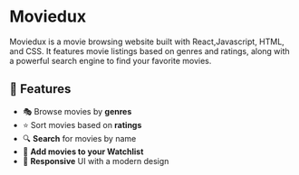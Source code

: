 # Moviedux
Moviedux is a movie browsing website built with React,Javascript, HTML, and CSS. It features movie listings based on genres and ratings, along with a powerful search engine to find your favorite movies.
## 🚀 Features
- 🎭 Browse movies by **genres**
- ⭐ Sort movies based on **ratings**
- 🔍 **Search** for movies by name
-  📌 **Add movies to your Watchlist**
- 🎨 **Responsive** UI with a modern design
